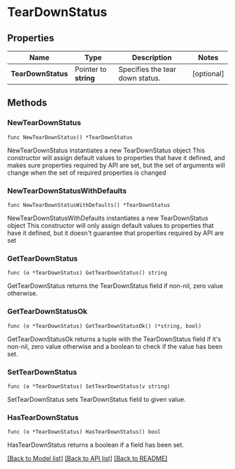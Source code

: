 # TearDownStatus

## Properties

Name | Type | Description | Notes
------------ | ------------- | ------------- | -------------
**TearDownStatus** | Pointer to **string** | Specifies the tear down status. | [optional] 

## Methods

### NewTearDownStatus

`func NewTearDownStatus() *TearDownStatus`

NewTearDownStatus instantiates a new TearDownStatus object
This constructor will assign default values to properties that have it defined,
and makes sure properties required by API are set, but the set of arguments
will change when the set of required properties is changed

### NewTearDownStatusWithDefaults

`func NewTearDownStatusWithDefaults() *TearDownStatus`

NewTearDownStatusWithDefaults instantiates a new TearDownStatus object
This constructor will only assign default values to properties that have it defined,
but it doesn't guarantee that properties required by API are set

### GetTearDownStatus

`func (o *TearDownStatus) GetTearDownStatus() string`

GetTearDownStatus returns the TearDownStatus field if non-nil, zero value otherwise.

### GetTearDownStatusOk

`func (o *TearDownStatus) GetTearDownStatusOk() (*string, bool)`

GetTearDownStatusOk returns a tuple with the TearDownStatus field if it's non-nil, zero value otherwise
and a boolean to check if the value has been set.

### SetTearDownStatus

`func (o *TearDownStatus) SetTearDownStatus(v string)`

SetTearDownStatus sets TearDownStatus field to given value.

### HasTearDownStatus

`func (o *TearDownStatus) HasTearDownStatus() bool`

HasTearDownStatus returns a boolean if a field has been set.


[[Back to Model list]](../README.md#documentation-for-models) [[Back to API list]](../README.md#documentation-for-api-endpoints) [[Back to README]](../README.md)


